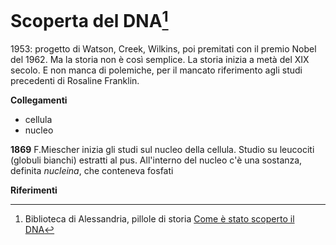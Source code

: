 
# Scoperta del DNA[^biblioale-dna]

1953: progetto di Watson, Creek, Wilkins, poi premitati con il premio Nobel del 1962. Ma la storia non è così semplice. La storia inizia a metà del XIX secolo. E non manca di polemiche, per il mancato riferimento agli studi precedenti di Rosaline Franklin.

**Collegamenti**
- cellula
- nucleo


**1869** F.Miescher inizia gli studi sul nucleo della cellula. Studio su leucociti (globuli bianchi) estratti al pus. All'interno del nucleo c'è una sostanza, definita *nucleina*, che conteneva fosfati





**Riferimenti**
[^biblioale-dna]: Biblioteca di Alessandria, pillole di storia [Come è stato scoperto il DNA](https://www.youtube.com/watch?v=hk_xk_JYut0)
